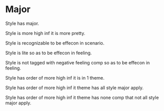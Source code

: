 # Major

Style has major.

Style is more high inf it is more pretty.

Style is recognizable to be effecon in scenario.

Style is lite so as to be effecon in feeling.

Style is not tagged with negative feeling comp so as to be effecon in feeling.

Style has order of more high inf it is in 1 theme.

Style has order of more high inf it theme has all style major apply.

Style has order of more high inf it theme has none comp that not all style major apply.